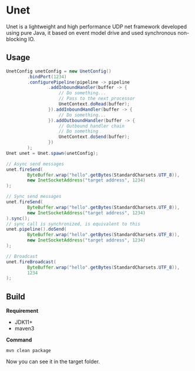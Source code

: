 # Unet

Unet is a lightweight and high performance UDP net framework developed using pure Java,
it based on event model drive and used synchronous non-blocking IO.

## Usage

```java
UnetConfig unetConfig = new UnetConfig()
        .bindPort(1234)
        .configurePipeline(pipeline -> pipeline
                .addInboundHandler(buffer -> {
                    // Do something...
                    // Pass to the next processor
                    UnetContext.doRead(buffer);
                }).addInboundHandler(buffer -> {
                    // Do something...
                }).addOutboundHandler(buffer -> {
                    // Outbound handler chain
                    // Do something
                    UnetContext.doSend(buffer);
                })
        );
Unet unet = Unet.spawn(unetConfig);

// Async send messages
unet.fireSend(
        ByteBuffer.wrap("hello".getBytes(StandardCharsets.UTF_8)),
        new InetSocketAddress("target address", 1234)
);

// Sync send messages
unet.fireSend(
        ByteBuffer.wrap("hello".getBytes(StandardCharsets.UTF_8)),
        new InetSocketAddress("target address", 1234)
).sync();
// sync call is synchronized, is equivalent to this
unet.pipeline().doSend(
        ByteBuffer.wrap("hello".getBytes(StandardCharsets.UTF_8)),
        new InetSocketAddress("target address", 1234)
);

// Broadcast
unet.fireBroadcast(
        ByteBuffer.wrap("hello".getBytes(StandardCharsets.UTF_8)),
        1234
);
```

## Build

**Requirement**

- JDK11+
- maven3

**Command**

```shell
mvn clean package
```

Now you can see it in the target folder.